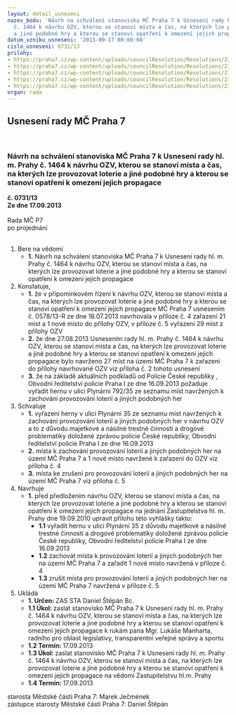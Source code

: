 ```yaml
---
layout: detail_usneseni
nazev_bodu: 'Návrh na schválení stanoviska MČ Praha 7 k Usnesení rady hl. m. Prahy
  č. 1464 k návrhu OZV, kterou se stanoví místa a čas, na kterých lze provozovat loterie
  a jiné podobné hry a kterou se stanoví opatření k omezení jejich propagace '
datum_vzniku_usneseni: '2013-09-17 00:00:00'
cislo_usneseni: 0731/13
prilohy:
- https://praha7.cz/wp-content/uploads/councilResolution/Resolutions/23650/50-13-usnesen%c3%ad_rady_hmp.pdf
- https://praha7.cz/wp-content/uploads/councilResolution/Resolutions/23650/50-13-p%c5%99%c3%adloha_%c4%8d.1_k_usnesen%c3%ad_rady_hmp.pdf
- https://praha7.cz/wp-content/uploads/councilResolution/Resolutions/23650/50-13-d%c5%afvodov%c3%a1_zpr%c3%a1va.pdf
- https://praha7.cz/wp-content/uploads/councilResolution/Resolutions/23650/50-13-loterie_-_za%c5%99adit_-_p%c5%99ipom%c3%adnky_1464.xls
- https://praha7.cz/wp-content/uploads/councilResolution/Resolutions/23650/50-13-loterie_-_vy%c5%99adit_-_p%c5%99ipom%c3%adnky_1464.xls
organ: rada
---
```

<div id="ucUsn_pList" class="usn">
	<span><h2>Usnesení rady MČ Praha 7 </h2>
<br></span><div class="standBody">
<span><h3>Návrh na schválení stanoviska MČ Praha 7 k Usnesení rady hl. m. Prahy č. 1464 k návrhu OZV, kterou se stanoví místa a čas, na kterých lze provozovat loterie a jiné podobné hry a kterou se stanoví opatření k omezení jejich propagace </h3></span><div class="center">
		<strong>č. 0731/13</strong><br>
	</div>
<div class="center">
		<strong>Ze dne 17.09.2013</strong><br><br>
	</div>Rada MČ P7<br> po projednání<br><br><ol>
<li>Bere na vědomí<ul><li>
<strong>1.</strong> Návrh na schválení stanoviska MČ Praha 7 k Usnesení rady hl. m. Prahy č. 1464 k návrhu OZV, kterou se stanoví místa a čas, na kterých lze provozovat loterie a jiné podobné hry a kterou se stanoví opatření k omezení jejich propagace </li></ul>
</li>
<li>Konstatuje,<ul>
<li>
<strong>1.</strong> že v připomínkovém řízení k návrhu OZV, kterou se stanoví místa a čas, na kterých lze provozovat loterie a jiné podobné hry a kterou se stanoví opatření k omezení jejich propagace MČ Praha 7 usnesením č. 0578/13-R ze dne 18.07.2013 navrhovala v příloze č. 4 zařazení 21 míst a 1 nové místo do přílohy OZV, v příloze č. 5 vyřazení 29 míst z přílohy OZV </li>
<li>
<strong>2.</strong> že dne 27.08.2013 Usnesením rady hl. m. Prahy č. 1464 k návrhu OZV, kterou se stanoví místa a čas, na kterých lze provozovat loterie a jiné podobné hry a kterou se stanoví opatření k omezení jejich propagace bylo navrženo 27 míst na území MČ Praha 7 k zařazení do přílohy navrhované OZV viz příloha č. 2 tohoto usnesení </li>
<li>
<strong>3.</strong> že na základě aktuálních podkladů od Policie České republiky , Obvodní ředitelství policie Praha I ze dne 16.09.2013 požaduje vyřadit hernu v ulici Plynární 792/35 ze seznamu míst navržených k zachování provozování loterií a jiných podobných her</li>
</ul>
</li>
<li>Schvaluje<ul>
<li>
<strong>1.</strong> vyřazení herny v ulici Plynární 35 ze seznamu míst navržených k zachování provozování loterií a jiných podobných her v návrhu OZV  a to z důvodu majetkové a násilné trestné činnosti a drogové problematiky doložené zprávou policie České republiky, Obvodní ředitelství policie Praha I ze dne 16.09.2013</li>
<li>
<strong>2.</strong> místa k zachování provozování loterií a jiných podobných her na území MČ Praha 7 a  1 nové místo navržené k zařazení do OZV viz příloha č. 4 </li>
<li>
<strong>3.</strong> místa ke zrušení pro provozování loterií a jiných podobných her na území MČ Praha 7 viz příloha č. 5</li>
</ul>
</li>
<li>Navrhuje<ul><li>
<strong>1.</strong> před předložením návrhu OZV, kterou se stanoví místa a čas, na kterých lze provozovat loterie a jiné podobné hry a kterou se stanoví opatření k omezení jejich propagace na jednání Zastupitelstva hl. m. Prahy dne 19.09.2010 upravit přílohu této vyhlášky takto:<ul>
<li>
<strong>1.1</strong> vyřadit hernu v ulici Plynární 35 z důvodu majetkové a násilné trestné činnosti a drogové problematiky doložené zprávou policie České republiky, Obvodní ředitelství policie Praha I ze dne 16.09.2013</li>
<li>
<strong>1.2</strong> zachovat místa k provozování loterií a jiných podobných her na území MČ Praha 7 a  zařadit 1 nové místo navržená v příloze č. 4 </li>
<li>
<strong>1.3</strong> zrušit místa pro provozování loterií a jiných podobných her na území MČ Praha 7 navržená v příloze č. 5</li>
</ul>
</li></ul>
</li>
<li>Ukládá<ul>
<li>
<strong>1. Určen: </strong>ZAS STA Daniel Štěpán Bc.</li>
<li>
<strong>1.1 Úkol: </strong>zaslat stanovisko MČ Praha 7  k Usnesení rady hl. m. Prahy č. 1464 k návrhu OZV, kterou se stanoví místa a čas, na kterých lze provozovat loterie a jiné podobné hry a kterou se stanoví opatření k omezení jejich propagace k rukám pana Mgr. Lukáše Manharta, radního pro oblast legislativy, transparentní veřejné správy a sportu</li>
<li>
<strong>1.2 Termín: </strong>17.09.2013</li>
<li>
<strong>1.3 Úkol: </strong>zaslat stanovisko MČ Praha 7  k Usnesení rady hl. m. Prahy č. 1464 k návrhu OZV, kterou se stanoví místa a čas, na kterých lze provozovat loterie a jiné podobné hry a kterou se stanoví opatření k omezení jejich propagace na vědomí Zastupitelstvu hl.m. Prahy</li>
<li>
<strong>1.4 Termín: </strong>17.09.2013</li>
</ul>
</li>
</ol>starosta Městské části Praha 7: Marek Ječmének<br>zástupce starosty Městské části Praha 7: Daniel Štěpán 
</div>
</div>